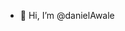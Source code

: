 - 👋 Hi, I’m @danielAwale

<!---
danielAwale/danielAwale is a ✨ special ✨ repository because its `README.md` (this file) appears on your GitHub profile.
You can click the Preview link to take a look at your changes.
--->
